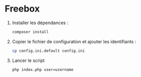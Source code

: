 # Freebox

1. Installer les dépendances :

    ```sh
    composer install
    ```

2. Copier le fichier de configuration et ajouter les identifiants :

    ```sh
    cp config.ini.default config.ini
    ```

3. Lancer le script

    ```sh
    php index.php user=username
    ```
